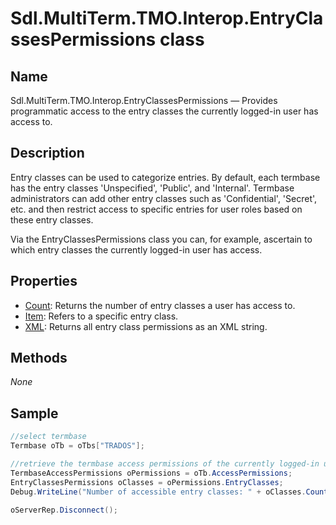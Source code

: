 # Sdl.MultiTerm.TMO.Interop.EntryClassesPermissions class


## Name 
Sdl.MultiTerm.TMO.Interop.EntryClassesPermissions —          Provides programmatic access to the entry classes the currently logged-in user has access to.


## Description


Entry classes can be used to categorize entries. By default, each termbase has the entry classes 'Unspecified', 'Public', and 'Internal'. Termbase administrators can add other entry classes such as 'Confidential', 'Secret', etc. and then restrict access to specific entries for user roles based on these entry classes.

Via the EntryClassesPermissions class you can, for example, ascertain to which entry classes the currently logged-in user has access.


## Properties

* [Count](Sdl.MultiTerm.TMO.Interop.EntryClassesPermissions.Count.md): Returns the number of entry classes a user has access to.
* [Item](Sdl.MultiTerm.TMO.Interop.EntryClassesPermissions.Item.md): Refers to a specific entry class.
* [XML](Sdl.MultiTerm.TMO.Interop.EntryClassesPermissions.XML.md): Returns all entry class permissions as an XML string.




## Methods
*None*


## Sample


```cs
//select termbase
Termbase oTb = oTbs["TRADOS"];

//retrieve the termbase access permissions of the currently logged-in user
TermbaseAccessPermissions oPermissions = oTb.AccessPermissions;
EntryClassesPermissions oClasses = oPermissions.EntryClasses;
Debug.WriteLine("Number of accessible entry classes: " + oClasses.Count.ToString());

oServerRep.Disconnect();
```

